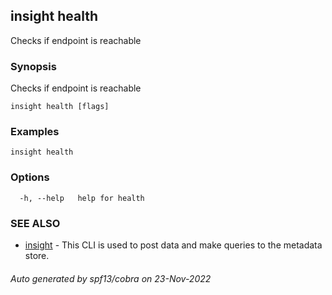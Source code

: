## insight health

Checks if endpoint is reachable

### Synopsis

Checks if endpoint is reachable

```
insight health [flags]
```

### Examples

```
insight health
```

### Options

```
  -h, --help   help for health
```

### SEE ALSO

* [insight](insight.md)	 - This CLI is used to post data and make queries to the metadata store.

###### Auto generated by spf13/cobra on 23-Nov-2022
